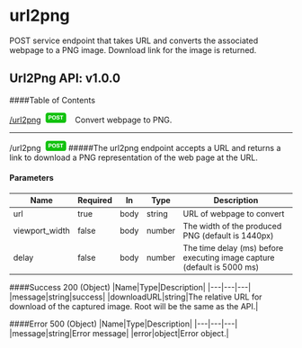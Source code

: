 # url2png
POST service endpoint that takes URL and converts the associated webpage to a PNG image.  Download link for the image is returned.

## Url2Png API: v1.0.0
####Table of Contents


[/url2png](#/url2png_post)&nbsp;&nbsp;![POST](/docs/images/post.png)&nbsp;&nbsp;&nbsp;&nbsp;Convert webpage to PNG.



***



<a id="/url2png_post">/url2png</a>&nbsp;&nbsp;![POST](/docs/images/post.png)
#####The url2png endpoint accepts a URL and returns a link to download a PNG representation of the web page at the URL.

#### Parameters
|Name|Required|In|Type|Description|
|---|---|---|---|---|
|url|true|body|string|URL of webpage to convert|
|viewport_width|false|body|number|The width of the produced PNG (default is 1440px)|
|delay|false|body|number|The time delay (ms) before executing image capture (default is 5000 ms)|



####Success 200 (Object)
|Name|Type|Description|
|---|---|---|
|message|string|success|
|downloadURL|string|The relative URL for download of the captured image. Root will be the same as the API.|

####Error 500 (Object)
|Name|Type|Description|
|---|---|---|
|message|string|Error message|
|error|object|Error object.|


